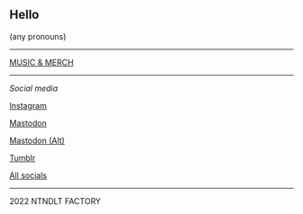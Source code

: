## Hello

(any pronouns)

----

[MUSIC & MERCH](https://linktr.ee/nintendult)

----

_Social media_

[Instagram](https://www.instagram.com/nintendult)


<a rel="me" href="https://social.nintendult.xyz/@nintendult">Mastodon</a>

<a rel="me" href="https://mastodon.social/@Nintendult">Mastodon (Alt)</a>

[Tumblr](https://blog.nintendult.xyz/)

[All socials](/social-media)

----

2022 NTNDLT FACTORY
